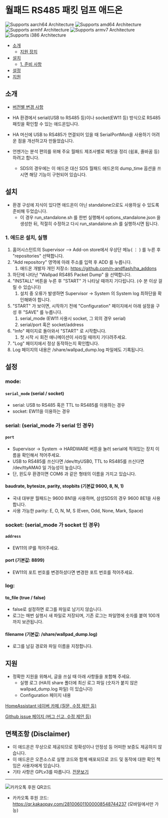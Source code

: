 # 월패드 RS485 패킷 덤프 애드온

![Supports aarch64 Architecture][aarch64-shield] ![Supports amd64 Architecture][amd64-shield] ![Supports armhf Architecture][armhf-shield] ![Supports armv7 Architecture][armv7-shield] ![Supports i386 Architecture][i386-shield]

* [소개](#소개)
    + [지원 장치](#지원-장치)
* [설치](#설치)
    + [1. 준비 사항](#1-준비-사항)
* [설정](#설정)
* [지원](#지원)

## 소개

* [버전별 변경 사항](https://github.com/n-andflash/ha_addons/raw/master/wallpad_dump/LCHANGELOG.md)

* HA 환경에서 serial(USB to RS485 등)이나 socket(EW11 등) 방식으로 RS485 패킷을 확인할 수 있는 애드온입니다.
* HA 머신에 USB to RS485가 연결되어 있을 때 SerialPortMon을 사용하기 어려운 점을 개선하고자 만들었습니다.
* 언젠가는 분석 편의를 위해 주요 월패드 제조사별로 패킷을 정리 (쉼표, 줄바꿈 등) 하려고 합니다.
    * SDS의 경우에는 이 애드온 대신 SDS 월패드 애드온의 dump\_time 옵션을 쓰시면 해당 기능이 구현되어 있습니다.

## 설치

* 환경 구성에 지식이 있다면 애드온이 아닌 standalone으로도 사용하실 수 있도록 준비해 두었습니다.
    * 이 경우 run\_standalone.sh 를 한번 실행해서 options\_standalone.json 을 생성한 뒤, 적절히 수정하고 다시 run\_standalone.sh 를 실행하시면 됩니다.

### 1. 애드온 설치, 실행

1. 홈어시스턴트의 Supervisor --> Add-on store에서 우상단 메뉴( ⋮ ) 를 누른 후 "repositories" 선택합니다.
2. "Add repository" 영역에 아래 주소를 입력 후 ADD 를 누릅니다.
    1. 애드온 개발자 개인 저장소: https://github.com/n-andflash/ha_addons
3. 하단에 나타난 "Wallpad RS485 Packet Dump" 을 선택합니다.
4. "INSTALL" 버튼을 누른 후 "START" 가 나타날 때까지 기다립니다. (수 분 이상 걸릴 수 있습니다)
    1. 설치 중 오류가 발생하면 Supervisor -> System 의 System log 최하단을 확인해봐야 합니다.
5. "START" 가 보이면, 시작하기 전에 "Configuration" 페이지에서 아래 설정을 구성 후 "SAVE" 를 누릅니다.
    1. serial\_mode (EW11 사용시 socket, 그 외의 경우 serial)
    2. serial/port 혹은 socket/address
6. "Info" 페이지로 돌아와서 "START" 로 시작합니다.
    1. 첫 시작 시 회전 애니메이션이 사라질 때까지 기다려주세요.
7. "Log" 페이지에서 정상 동작하는지 확인합니다.
8. Log 페이지의 내용은 /share/wallpad_dump.log 파일에도 기록됩니다.

## 설정

### mode:
#### `serial_mode` (serial / socket)
* serial: USB to RS485 혹은 TTL to RS485를 이용하는 경우
* socket: EW11을 이용하는 경우

### serial: (serial\_mode 가 serial 인 경우)

#### `port`
* Supervisor -> System -> HARDWARE 버튼을 눌러 serial에 적혀있는 장치 이름을 확인해서 적어주세요.
* USB to RS485를 쓰신다면 /dev/ttyUSB0, TTL to RS485를 쓰신다면 /dev/ttyAMA0 일 가능성이 높습니다.
* 단, 윈도우 환경이면 COM6 과 같은 형태의 이름을 가지고 있습니다.

#### baudrate, bytesize, parity, stopbits (기본값 9600, 8, N, 1)
* 국내 대부분 월패드는 9600 8N1을 사용하며, 삼성SDS의 경우 9600 8E1을 사용합니다.
* 사용 가능한 parity: E, O, N, M, S (Even, Odd, None, Mark, Space)

### socket: (serial\_mode 가 socket 인 경우)

#### `address`
* EW11의 IP를 적어주세요.

#### port (기본값: 8899)
* EW11의 포트 번호를 변경하셨다면 변경한 포트 번호를 적어주세요.

### log:
#### to\_file (true / false)
* false로 설정하면 로그를 파일로 남기지 않습니다.
* 로그는 매번 실행시 새 파일로 저장되며, 기존 로그는 파일명에 숫자를 붙여 100개까지 보관됩니다.

#### filename (기본값: /share/wallpad\_dump.log)
* 로그를 남길 경로와 파일 이름을 지정합니다.

## 지원

* 정확한 지원을 위해서, 글을 쓰실 때 아래 사항들을 포함해 주세요.
    * 실행 로그 (HA의 share 폴더에 최신 로그 파일 (숫자가 붙지 않은 wallpad\_dump.log 파일) 이 있습니다)
    * Configuration 페이지 내용

[HomeAssistant 네이버 카페 (질문, 수정 제안 등)](https://cafe.naver.com/koreassistant)

[Github issue 페이지 (버그 신고, 수정 제안 등)](https://github.com/n-andflash/ha_addons/issues)

## 면책조항 (Disclaimer)

* 이 애드온은 무상으로 제공되므로 정확성이나 안정성 등 어떠한 보증도 제공하지 않습니다.
* 이 애드온은 오픈소스로 실행 코드와 함께 배포되므로 코드 및 동작에 대한 확인 책임은 사용자에게 있습니다.
* 기타 사항은 GPLv3를 따릅니다. [전문보기](https://github.com/n-andflash/ha_addons/raw/master/sds_wallpad/LICENSE)

---

![카카오톡 후원 QR코드](https://github.com/n-andflash/ha_addons/raw/master/sds_wallpad/images/donation_kakao.png)
* 카카오톡 후원 코드: https://qr.kakaopay.com/281006011000008548744237 (모바일에서만 가능)

[aarch64-shield]: https://img.shields.io/badge/aarch64-yes-green.svg
[amd64-shield]: https://img.shields.io/badge/amd64-yes-green.svg
[armhf-shield]: https://img.shields.io/badge/armhf-yes-green.svg
[armv7-shield]: https://img.shields.io/badge/armv7-yes-green.svg
[i386-shield]: https://img.shields.io/badge/i386-yes-green.svg
